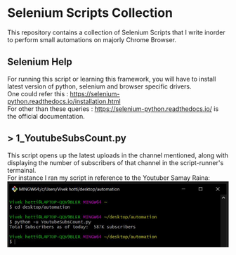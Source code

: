 # Selenium Scripts Collection
This repository contains a collection of Selenium Scripts that I write inorder to perform small automations on majorly Chrome Browser.<br/>

## Selenium Help

For running this script or learning this framework, you will have to install latest version of python, selenium and browser specific drivers.<br/>
One could refer this : https://selenium-python.readthedocs.io/installation.html<br/>
For other than these queries : https://selenium-python.readthedocs.io/ is the official documentation.


## > 1_YoutubeSubsCount.py

This script opens up the latest uploads in the channel mentioned, along with displaying the number of subscribers of that channel in the script-runner's termainal.<br/>
For instance I ran my script in reference to the Youtuber Samay Raina:
<img src="https://github.com/Vivek-Hotti/SeleniumScriptsCollection/blob/main/images%20%26%20vid/1.JPG">
